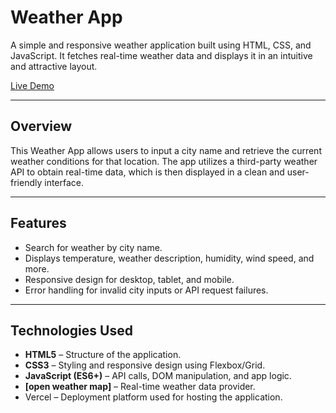 # Weather App

A simple and responsive weather application built using HTML, CSS, and JavaScript. It fetches real-time weather data and displays it in an intuitive and attractive layout.

[Live Demo](https://weather-app-chi-khaki.vercel.app/) <!-- Your live link -->

---


## Overview

This Weather App allows users to input a city name and retrieve the current weather conditions for that location. The app utilizes a third-party weather API to obtain real-time data, which is then displayed in a clean and user-friendly interface.

---

## Features

- Search for weather by city name.
- Displays temperature, weather description, humidity, wind speed, and more.
- Responsive design for desktop, tablet, and mobile.
- Error handling for invalid city inputs or API request failures.

---

## Technologies Used

- **HTML5** – Structure of the application.
- **CSS3** – Styling and responsive design using Flexbox/Grid.
- **JavaScript (ES6+)** – API calls, DOM manipulation, and app logic.
- **[open weather map]** – Real-time weather data provider.
-  Vercel – Deployment platform used for hosting the application.
